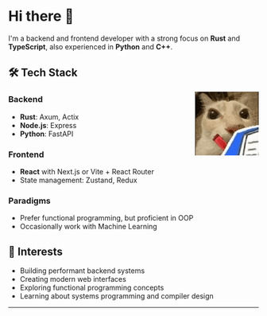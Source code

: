 # Hi there 👋

I'm a backend and frontend developer with a strong focus on **Rust** and **TypeScript**, also experienced in **Python** and **C++**.

## 🛠️ Tech Stack

<img src="./gato-anotado.gif" alt="Me" align="right">

### Backend
- **Rust**: Axum, Actix
- **Node.js**: Express
- **Python**: FastAPI

### Frontend
- **React** with Next.js or Vite + React Router
- State management: Zustand, Redux

### Paradigms
- Prefer functional programming, but proficient in OOP
- Occasionally work with Machine Learning

## 🔭 Interests
- Building performant backend systems
- Creating modern web interfaces
- Exploring functional programming concepts
- Learning about systems programming and compiler design

---
